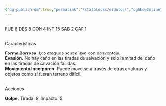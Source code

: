 ```yaml
---
{"dg-publish-dm":true,"permalink":"/statblocks/eidolon/","dgShowInlineTitle":"false"}
---
```


<p><span><span style="display:none"> AC:<span id="ac"><strong>12</strong></span> | HP: <span id="hp">44</span> | IN: <span id="in">4</span></span></span></p><p><span><div data-callout-metadata="" data-callout-fold="" data-callout="example" class="callout node-insert-event"><div class="callout-title" dir="auto"><div class="callout-icon"><svg width="16" height="16"></svg></div><div class="callout-title-inner">FUE <span class="dice-roller no-icon" aria-label-position="top" data-dice="d20+-1" aria-label="d20+-1
[7]+-1"><span class="dice-roller-result">6</span></span> DES <span class="dice-roller no-icon" aria-label-position="top" data-dice="d20+4" aria-label="d20+4
[4]+4"><span class="dice-roller-result">8</span></span> CON <span class="dice-roller no-icon" aria-label-position="top" data-dice="d20+1" aria-label="d20+1
[3]+1"><span class="dice-roller-result">4</span></span> INT <span class="dice-roller no-icon" aria-label-position="top" data-dice="d20+0" aria-label="d20+0
[15]+0"><span class="dice-roller-result">15</span></span> SAB <span class="dice-roller no-icon is-min" aria-label-position="top" data-dice="d20+1" aria-label="d20+1
[1]+1"><span class="dice-roller-result">2</span></span> CAR <span class="dice-roller no-icon is-min" aria-label-position="top" data-dice="d20+0" aria-label="d20+0
[1]+0"><span class="dice-roller-result">1</span></span></div></div></div></span></p><p><span><div data-callout-metadata="" data-callout-fold="" data-callout="tip" class="callout node-insert-event"><div class="callout-title" dir="auto"><div class="callout-icon"><svg width="16" height="16"></svg></div><div class="callout-title-inner">Características</div></div><div class="callout-content">
<p dir="auto"><strong>Forma Borrosa.</strong> Los ataques se realizan con desventaja.<br>
<strong>Evasión.</strong> No hay daño en las tiradas de salvación y solo la mitad del daño en las tiradas de salvación fallidas.<br>
<strong>Movimiento Incorpóreo.</strong> Puede moverse a través de otras criaturas y objetos como si fueran terreno difícil.</p>
</div></div></span></p><p><span><div data-callout-metadata="" data-callout-fold="" data-callout="danger" class="callout node-insert-event"><div class="callout-title" dir="auto"><div class="callout-icon"><svg width="16" height="16"></svg></div><div class="callout-title-inner">Acciones</div></div><div class="callout-content">
<p dir="auto"><strong>Golpe.</strong> Tirada: <span class="dice-roller no-icon" aria-label-position="top" data-dice="d20+6" aria-label="d20+6
[2]+6"><span class="dice-roller-result">8</span></span>; Impacto: <span class="dice-roller no-icon is-min" aria-label-position="top" data-dice="d10+4" aria-label="d10+4
[1]+4"><span class="dice-roller-result">5</span></span>.</p>
</div></div></span></p>